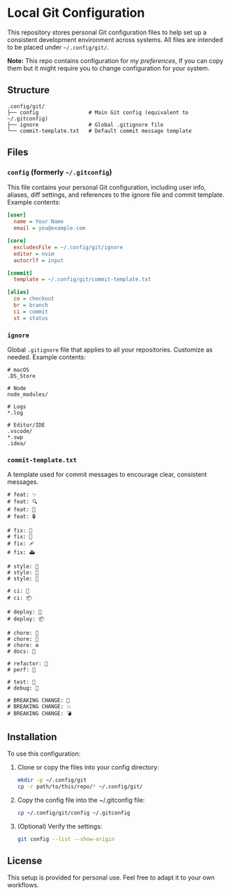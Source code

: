 # Local Git Configuration

This repository stores personal Git configuration files to help set up a consistent development environment across systems. All files are intended to be placed under `~/.config/git/`.

**Note:** This repo contains configuration for _my preferences_, If you can copy them but it might require you to change configuration for your system.

## Structure

```plaintext
.config/git/
├── config                # Main Git config (equivalent to ~/.gitconfig)
├── ignore                # Global .gitignore file
└── commit-template.txt   # Default commit message template
````

## Files

### `config` (formerly `~/.gitconfig`)

This file contains your personal Git configuration, including user info, aliases, diff settings, and references to the ignore file and commit template. Example contents:

```ini
[user]
  name = Your Name
  email = you@example.com

[core]
  excludesFile = ~/.config/git/ignore
  editor = nvim
  autocrlf = input

[commit]
  template = ~/.config/git/commit-template.txt

[alias]
  co = checkout
  br = branch
  ci = commit
  st = status
```

### `ignore`

Global `.gitignore` file that applies to all your repositories. Customize as needed. Example contents:

```gitignore
# macOS
.DS_Store

# Node
node_modules/

# Logs
*.log

# Editor/IDE
.vscode/
*.swp
.idea/
```

### `commit-template.txt`

A template used for commit messages to encourage clear, consistent messages.

```text
# feat: ✨ 
# feat: 🔍 
# feat: 🔗 
# feat: 🔒 

# fix: 🐛 
# fix: 🐞 
# fix: 🩹 
# fix: 🚑️ 

# style: 💅 
# style: 🎨 
# style: 💄 

# ci: 🦊 
# ci: 📦 

# deploy: 🚀 
# deploy: 📦 

# chore: 🧹 
# chore: 🔧 
# chore: ⚙️ 
# docs: 📜 

# refactor: 🔨 
# perf: 🚀 

# test: 🚦 
# debug: 🧪 

# BREAKING CHANGE: 🚨 
# BREAKING CHANGE: 💥 
# BREAKING CHANGE: 💣 
```

## Installation

To use this configuration:

1. Clone or copy the files into your config directory:

   ```sh
   mkdir -p ~/.config/git
   cp -r path/to/this/repo/* ~/.config/git/
   ```

2. Copy the config file into the ~/.gitconfig file:

   ```sh
   cp ~/.config/git/config ~/.gitconfig
   ```

3. (Optional) Verify the settings:

   ```sh
   git config --list --show-origin
   ```

## License

This setup is provided for personal use. Feel free to adapt it to your own workflows.
